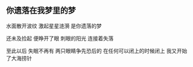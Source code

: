 ## 你遗落在我梦里的梦
水面散开波纹
激起星星涟漪
是你遗落的梦

还未及捡起
便睁开了眼
刺眼的阳光
连接着失落

至此以后
失眠不再有
两只眼睛争先恐后的
在任何可以闭上的时候闭上
我又开始了大海捞针
